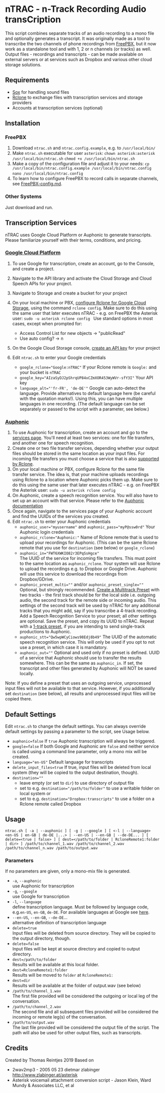 # nTRAC - n-Track Recording Audio transCription

This script combines separate tracks of an audio recording to a mono file and optionally generates a transcript. It was originally made as a tool to transcribe the two channels of phone recordings from [FreePBX](https://www.freepbx.org), but it now work as a standalone tool and with 1, 2 or n channels (or tracks) as well.
Output files - recordings and transcripts - can be made available on external servers or at services such as Dropbox and various other cloud storage solutions.

## Requirements
- [Sox](http://sox.sourceforge.net) for handling sound files
- [Rclone](https://rclone.org) to exchange files with transcription services and storage providers
- Accounts at transcription services (optional)

## Installation

### FreePBX

1. Download `ntrac.sh` and `ntrac.config.example`, e.g. to `/usr/local/bin/`
2. Make `ntrac.sh` executable for user `asterisk`:
   `chown asterisk:asterisk /usr/local/bin/ntrac.sh`
   `chmod +x /usr/local/bin/ntrac.sh`
3. Make a copy of the configuration file and adjust it to your needs:
   `cp /usr/local/bin/ntrac.config.example /usr/local/bin/ntrac.config`
   `nano /usr/local/bin/ntrac.config`
4. To learn how to configure FreePBX to record calls in separate channels, see [FreePBX-config.md](FreePBX-config.md).
### Other Systems

Just download and run.

## Transcription Services
nTRAC uses Google Cloud Platform or Auphonic to generate transcripts. Please familiarize yourself with their terms, conditions, and pricing.

### [Google Cloud Platform](https://cloud.google.com)
1. To use Google for transcription, create an account, go to the Console, and create a project.
2. Navigate to the API library and activate the Cloud Storage and Cloud Speech APIs for your project.
3. Navigate to Storage and create a bucket for your project
4. On your local machine or PBX, [configure Rclone for Google Cloud Storage](https://rclone.org/googlecloudstorage/), using the command
   `rclone config`. Make sure to do this using the same user that later executes nTRAC - e.g. on FreePBX the Asterisk user: `sudo -u asterisk rclone config `
   Use standard options in most cases, except when prompted for:
   - Access Control List for new objects -> "publicRead"
   - Use auto config? -> n
5. On the Google Cloud Storage console, [create an API key](https://console.cloud.google.com/apis/credentials) for your project

6. Edit `ntrac.sh` to enter your Google credentials
   - `google_rclone="Google:nTRAC"`
   If your Rclone remote is `Google:` and your bucket is `nTRAC`  
   - `google_key="AIzaSyDJ2pShrqUP84xCZmXOR453WyWVr-sfY3I"`
   Your API key  
   - `language_alt="'fr-FR', 'de-DE'"`
   Google can auto-detect the language. Provide alternatives to default language here (be careful with the quotation marks!). Using this, you can have multiple languages in one recording. (The default language can be set separately or passed to the script with a parameter, see below.)  

### [Auphonic](https://auphonic.com)

1. To use Auphonic for transcription, create an account and go to the [services page](https://auphonic.com/engine/services/). You'll need at least two services: one for file transfers, and another one for speech recognition.
2. Create one or two file transfer services, depending whether your output files should be stored in the same location as your input files. For incoming file transfers you must choose a service that is also [supported by Rclone](https://rclone.org/overview/).
3. On your local machine or PBX, configure Rclone for the same file transfer service. The idea is, that your machine uploads recordings using Rclone to a location where Auphonic picks them up. Make sure to do this using the same user that later executes nTRAC - e.g. on FreePBX the Asterisk user: `sudo -u asterisk rclone config`
4. On Auphonic, create a speech recognition service. You will also have to set up an account with that service. Please refer to the [Auphonic documentation](https://auphonic.com/help/web/services.html#automatic-speech-recognition-services)
5. Once again, navigate to the services page of your Auphonic account and find the UUIDs of the services you created.
6. Edit `ntrac.sh` to enter your Auphonic credentials
   - `auphonic_user="myusername"` and `auphonic_pass="myP@ssw0rd"`
   Your Auphonic login credentials  
   - `auphonic_rclone="Auphonic:"`
   Name of Rclone remote that is used to upload your recordings for Auphonic. (This can be the same Rclone remote that you use for `destination` (see below) or `google_rclone`)
   - `auphonic_in="FWT6XWKIO82r3EPqSsHgce"`              
   The UUID of the service for incoming file transfers. This must point to the same location as `auphonic_rclone`. Your system will use Rclone to upload the recordings e.g. to Dropbox or Google Drive. Auphonic will use this service to download the recordings from Dropbox/GDrive.
   - `auphonic_preset_multi=""` and/or `auphonic_preset_single=""`
   Optional, but strongly recommended. [Create a Multitrack Preset](https://auphonic.com/engine/multitrack/preset/) with two tracks - the first track should be for the local side i.e. outgoing audio, the second track for the remote side or incoming audio. This settings of the second track will be used by nTRAC for any additional tracks that you might add, say if you transcribe a 4-track recording.
   Add a Speech Recognition Service to your preset; all other settings are optional. Save the preset, and copy its UUID to nTRAC.
   Repeat with a [1-track preset](https://auphonic.com/engine/preset/), if you are intending to send single-track productions to Auphonic.
   - `auphonic_stt="Qw5wpWCyCiows98Edj8b49"`
   The UUID of the automatic speech recognition service. This will only be used if you opt to not use a preset, in which case it is mandatory.  
   - `auphonic_out=""`
   Optional and used only if no preset is defined. UUID of a service that Auphonic should use to transfer the results somewhere. This can be the same as `auphonic_in`. If set, the transcript and other files generated by Auphonic will NOT be saved locally.

Note: If you define a preset that uses an outgoing service, unprocessed input files will not be available to that service. However, if you additionally set `destination` (see below), all results and unprocessed input files will be copied there.

## Default Settings

Edit `ntrac.sh` to change the default settings. You can always override default settings by passing a parameter to the script, see Usage below.
- `auphonic=false`
  If `true` Auphonic transcription will always be triggered.
- `google=false`
  If both Google and Auphonic are `false` and neither service is called using a command line parameter, only a mono mix will be created.
- `language="en-US"`
  Default language for transcripts
- `delete_input_files=true`
  If true, input files will be deleted from local system (they will be copied to the output destination, though).
- `destination=""`
  - leave empty (or set to `dir`) to use directory of output file
  - set to e.g. `destination="/path/to/folder"` to use a writable folder on local system or
  - set to e.g. `destination="Dropbox:transcripts"` to use a folder on a Rclone remote called Dropbox

## Usage

`ntrac.sh [ -a | --auphonic ] [ -g | --google ] [ <-l | --language> <en-US | en-GB | de-DE |...> | --en-US | --en-GB | --de-DE... ] [ delete=<true | false> ] [ dest=</path/to/folder | RcloneRemote1:folder | dir> ] /path/to/channel_1.wav /path/to/channel_2.wav /path/to/channel_n.wav /path/to/output.wav`

### Parameters

If no parameters are given, only a mono-mix file is generated.
- `-a`, `--auphonic`                 
   use Auphonic for transcription
- `-g`, `--google`                       
   use Google for transcription
- `-l`, `--language`                     
   define transcription language. Must be followed by language code, e.g.`en-US`, `en-GB`, `de-DE`. For available languages at Google see [here](https://cloud.google.com/speech-to-text/docs/languages).
- `--en-US`, `--en-GB`, `--de-DE`...   
   alternative definition of transcription language
- `delete=true`  
   Input files will be deleted from source directory. They will be copied to the output directory, though.
- `delete=false`  
   Input files will be kept at source directory and copied to output directory.
- `dest=/path/to/folder`  
   Results will be available at this local folder.
- `dest=RcloneRemote1:folder`  
   Results will be moved to `folder` at `RcloneRemote1:`
- `dest=dir`  
   Results will be available at the folder of output.wav (see below)
- `/path/to/channel_1.wav`  
   The first file provided will be considered the outgoing or local leg of the conversation.
- `/path/to/channel_2.wav`  
   The second file and all subsequent files provided will be considered the incoming or remote leg(s) of the conversation.
- `/path/to/output.wav`  
   The last file provided will be considered the output file of the script. The path will also be used for other output files, such as transcripts.  

## Credits

Created by Thomas Reintjes 2019
Based on

- 2wav2mp3 - 2005 05 23 dietmar zlabinger http://www.zlabinger.at/asterisk
- Asterisk voicemail attachment conversion script - Jason Klein, Ward Mundy & Associates LLC, et al
